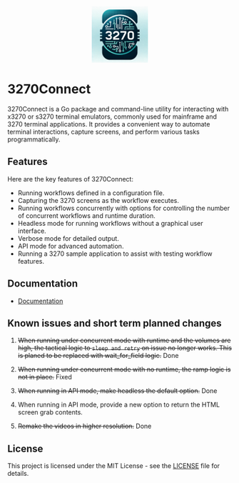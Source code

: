 <p align="center">
  <img src="docs/logo.png" alt="3270.io" width="25%">
</p>

# 3270Connect

3270Connect is a Go package and command-line utility for interacting with x3270 or s3270 terminal emulators, commonly used for mainframe and 3270 terminal applications. It provides a convenient way to automate terminal interactions, capture screens, and perform various tasks programmatically.

## Features

Here are the key features of 3270Connect:

- Running workflows defined in a configuration file.
- Capturing the 3270 screens as the workflow executes.
- Running workflows concurrently with options for controlling the number of concurrent workflows and runtime duration.
- Headless mode for running workflows without a graphical user interface.
- Verbose mode for detailed output.
- API mode for advanced automation.
- Running a 3270 sample application to assist with testing workflow features.

## Documentation

- [ Documentation](https://3270.io)

## Known issues and short term planned changes

1. <s>When running under concurrent mode with runtime and the volumes are high, the tactical logic to `sleep and retry` on issue no longer works. This is planed to be replaced with wait_for_field logic.</s> Done

2. <s>When running under concurrent mode with no runtime, the ramp logic is not in place.</s> Fixed

3. <s>When running in API mode, make headless the default option.</s> Done

4. When running in API mode, provide a new option to return the HTML screen grab contents.

5. <s>Remake the videos in higher resolution.</s> Done

## License

This project is licensed under the MIT License - see the [LICENSE](LICENSE) file for details.
